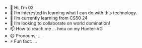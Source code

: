 - 👋 Hi, I’m 02
- 👀 I’m interested in learning what I can do with this technology.
- 🌱 I’m currently learning from CS50 24
- 💞️ I’m looking to collaborate on world domination!
- 📫 How to reach me ... hmu on my Hunter-VG
- 😄 Pronouns: ...
- ⚡ Fun fact: ...

<!---
02herosequence/02herosequence is a ✨ special ✨ repository because its `README.md` (this file) appears on your GitHub profile.
You can click the Preview link to take a look at your changes.
--->
